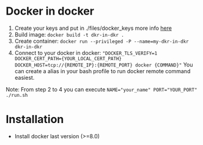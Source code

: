 Docker in docker
================

 1. Create your keys and put in ./files/docker_keys more info [here](https://docs.docker.com/articles/https/)
 2. Build image:
    `docker build -t dkr-in-dkr .`
 3. Create container:
    `docker run --privileged -P --name=my-dkr-in-dkr dkr-in-dkr`
 4. Connect to your docker in docker:
    `"DOCKER_TLS_VERIFY=1  DOCKER_CERT_PATH={YOUR_LOCAL_CERT_PATH} DOCKER_HOST=tcp://{REMOTE_IP}:{REMOTE_PORT} docker {COMMAND}"`
    You can create a alias in your bash profile to run docker remote command easiest.

 Note: From step 2 to 4 you can execute `NAME="your_name" PORT="YOUR_PORT" ./run.sh`

Installation
============

 - Install docker last version (>=8.0)
